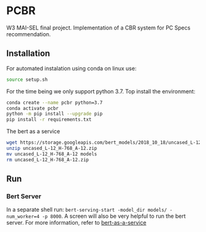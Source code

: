 # PCBR

W3 MAI-SEL final project. Implementation of a CBR system for PC Specs recommendation.

## Installation

For automated instalation using conda on linux use:

```bash
source setup.sh
```

For the time being we only support python 3.7. Top install the environment:

```bash
conda create --name pcbr python=3.7
conda activate pcbr
python -m pip install --upgrade pip
pip install -r requirements.txt
```

The bert as a service

```bash
wget https://storage.googleapis.com/bert_models/2018_10_18/uncased_L-12_H-768_A-12.zip
unzip uncased_L-12_H-768_A-12.zip
mv uncased_L-12_H-768_A-12 models
rm uncased_L-12_H-768_A-12.zip
```

## Run

### Bert Server

In a separate shell run: ```bert-serving-start -model_dir models/ -num_worker=4 -p 8000```. A screen will also be very helpful to run the bert server. For more information, refer to [bert-as-a-service](https://github.com/hanxiao/bert-as-service)
